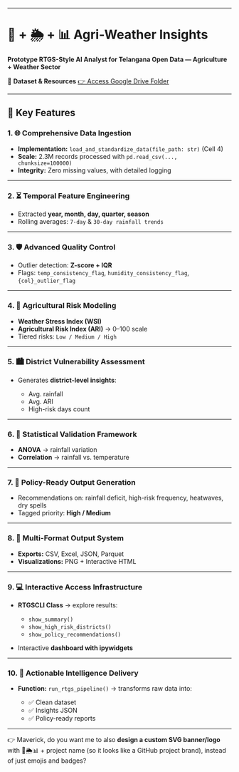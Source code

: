 
---

# 🌾 + 🌦️ + 📊 Agri-Weather Insights

**Prototype RTGS-Style AI Analyst for Telangana Open Data — Agriculture + Weather Sector**

📂 **Dataset & Resources**
[👉 Access Google Drive Folder](https://drive.google.com/drive/folders/1XQ3lvMYUm0kvVloAyEhnxs9hYEToP18H?usp=drive_link)

---

## 🔑 Key Features

### 1. 🌐 Comprehensive Data Ingestion

* **Implementation:** `load_and_standardize_data(file_path: str)` (Cell 4)
* **Scale:** 2.3M records processed with `pd.read_csv(..., chunksize=100000)`
* **Integrity:** Zero missing values, with detailed logging

---

### 2. ⏳ Temporal Feature Engineering

* Extracted **year, month, day, quarter, season**
* Rolling averages: `7-day` & `30-day rainfall trends`

---

### 3. 🛡️ Advanced Quality Control

* Outlier detection: **Z-score + IQR**
* Flags: `temp_consistency_flag`, `humidity_consistency_flag`, `{col}_outlier_flag`

---

### 4. 🌱 Agricultural Risk Modeling

* **Weather Stress Index (WSI)**
* **Agricultural Risk Index (ARI)** → 0–100 scale
* Tiered risks: `Low / Medium / High`

---

### 5. 🏙️ District Vulnerability Assessment

* Generates **district-level insights**:

  * Avg. rainfall
  * Avg. ARI
  * High-risk days count

---

### 6. 📐 Statistical Validation Framework

* **ANOVA** → rainfall variation
* **Correlation** → rainfall vs. temperature

---

### 7. 📢 Policy-Ready Output Generation

* Recommendations on: rainfall deficit, high-risk frequency, heatwaves, dry spells
* Tagged priority: **High / Medium**

---

### 8. 📂 Multi-Format Output System

* **Exports:** CSV, Excel, JSON, Parquet
* **Visualizations:** PNG + Interactive HTML

---

### 9. 💻 Interactive Access Infrastructure

* **RTGSCLI Class** → explore results:

  * `show_summary()`
  * `show_high_risk_districts()`
  * `show_policy_recommendations()`
* Interactive **dashboard with ipywidgets**

---

### 10. 🚨 Actionable Intelligence Delivery

* **Function:** `run_rtgs_pipeline()` → transforms raw data into:

  * ✅ Clean dataset
  * ✅ Insights JSON
  * ✅ Policy-ready reports

---


👉 Maverick, do you want me to also **design a custom SVG banner/logo** with 🌾🌦️📊 + project name (so it looks like a GitHub project brand), instead of just emojis and badges?
